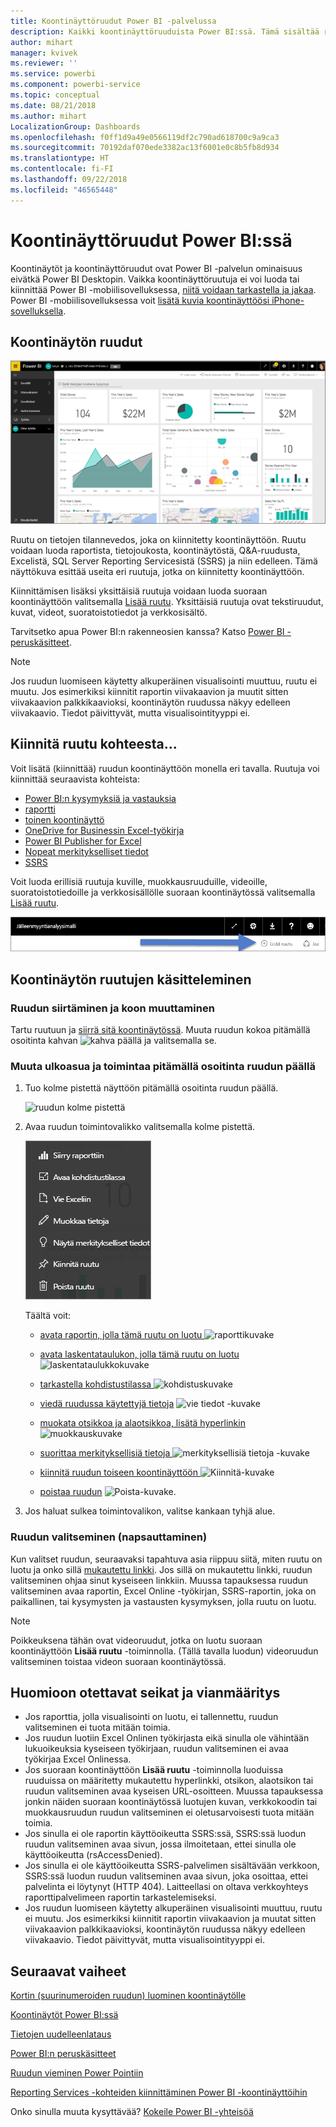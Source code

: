 ```yaml
---
title: Koontinäyttöruudut Power BI -palvelussa
description: Kaikki koontinäyttöruuduista Power BI:ssä. Tämä sisältää ruudut, jotka on luotu SQL Server Reporting Servicesistä (SSRS).
author: mihart
manager: kvivek
ms.reviewer: ''
ms.service: powerbi
ms.component: powerbi-service
ms.topic: conceptual
ms.date: 08/21/2018
ms.author: mihart
LocalizationGroup: Dashboards
ms.openlocfilehash: f0ff1d9a49e0566119df2c790ad618700c9a9ca3
ms.sourcegitcommit: 70192daf070ede3382ac13f6001e0c8b5fb8d934
ms.translationtype: HT
ms.contentlocale: fi-FI
ms.lasthandoff: 09/22/2018
ms.locfileid: "46565448"
---
```

# <a name="dashboard-tiles-in-power-bi"></a>Koontinäyttöruudut Power BI:ssä
Koontinäytöt ja koontinäyttöruudut ovat Power BI -palvelun ominaisuus eivätkä Power BI Desktopin. Vaikka koontinäyttöruutuja ei voi luoda tai kiinnittää Power BI -mobiilisovelluksessa, [niitä voidaan tarkastella ja jakaa](mobile/mobile-tiles-in-the-mobile-apps.md). Power BI -mobiilisovelluksessa voit [lisätä kuvia koontinäyttöösi iPhone-sovelluksella](mobile/mobile-iphone-app-get-started.md).

## <a name="dashboard-tiles"></a>Koontinäytön ruudut
![Power BI -koontinäyttö](./media/end-user-tiles/power-bi-dashboard.png)

Ruutu on tietojen tilannevedos, joka on kiinnitetty koontinäyttöön. Ruutu voidaan luoda raportista, tietojoukosta, koontinäytöstä, Q&A-ruudusta, Excelistä, SQL Server Reporting Servicesistä (SSRS) ja niin edelleen.  Tämä näyttökuva esittää useita eri ruutuja, jotka on kiinnitetty koontinäyttöön.

Kiinnittämisen lisäksi yksittäisiä ruutuja voidaan luoda suoraan koontinäyttöön valitsemalla [Lisää ruutu](../service-dashboard-add-widget.md). Yksittäisiä ruutuja ovat tekstiruudut, kuvat, videot, suoratoistotiedot ja verkkosisältö.

Tarvitsetko apua Power BI:n rakenneosien kanssa?  Katso [Power BI - peruskäsitteet](end-user-basic-concepts.md).

> [!NOTE]
> Jos ruudun luomiseen käytetty alkuperäinen visualisointi muuttuu, ruutu ei muutu.  Jos esimerkiksi kiinnitit raportin viivakaavion ja muutit sitten viivakaavion palkkikaavioksi, koontinäytön ruudussa näkyy edelleen viivakaavio. Tiedot päivittyvät, mutta visualisointityyppi ei.
> 
> 

## <a name="pin-a-tile-from"></a>Kiinnitä ruutu kohteesta...
Voit lisätä (kiinnittää) ruudun koontinäyttöön monella eri tavalla. Ruutuja voi kiinnittää seuraavista kohteista:

* [Power BI:n kysymyksiä ja vastauksia](../service-dashboard-pin-tile-from-q-and-a.md)
* [raportti](../service-dashboard-pin-tile-from-report.md)
* [toinen koontinäyttö](../service-pin-tile-to-another-dashboard.md)
* [OneDrive for Businessin Excel-työkirja](../service-dashboard-pin-tile-from-excel.md)
* [Power BI Publisher for Excel](../publisher-for-excel.md)
* [Nopeat merkitykselliset tiedot](end-user-insights.md)
* [SSRS](https://msdn.microsoft.com/library/mt604784.aspx)

Voit luoda erillisiä ruutuja kuville, muokkausruuduille, videoille, suoratoistotiedoille ja verkkosisällölle suoraan koontinäytössä valitsemalla [Lisää ruutu](../service-dashboard-add-widget.md).

  ![Lisää ruutu -kuvake](./media/end-user-tiles/add_widgetnew.png)

## <a name="interacting-with-tiles-on-a-dashboard"></a>Koontinäytön ruutujen käsitteleminen
### <a name="move-and-resize-a-tile"></a>Ruudun siirtäminen ja koon muuttaminen
Tartu ruutuun ja [siirrä sitä koontinäytössä](../service-dashboard-edit-tile.md). Muuta ruudun kokoa pitämällä osoitinta kahvan ![kahva](./media/end-user-tiles/resize-handle.jpg) päällä ja valitsemalla se.

### <a name="hover-over-a-tile-to-change-the-appearance-and-behavior"></a>Muuta ulkoasua ja toimintaa pitämällä osoitinta ruudun päällä
1. Tuo kolme pistettä näyttöön pitämällä osoitinta ruudun päällä.
   
    ![ruudun kolme pistettä](./media/end-user-tiles/ellipses_new.png)
2. Avaa ruudun toimintovalikko valitsemalla kolme pistettä.
   
    ![kolme pistettä -kuvake](./media/end-user-tiles/power-bi-tile-menu.png)
   
    Täältä voit:
   
   * [avata raportin, jolla tämä ruutu on luotu ](end-user-reports.md) ![raporttikuvake](./media/end-user-tiles/chart-icon.jpg)  
   
   * [avata laskentataulukon, jolla tämä ruutu on luotu ](end-user-reports.md) ![laskentataulukkokuvake](./media/end-user-tiles/power-bi-open-worksheet.png)  
     
    * [tarkastella kohdistustilassa ](end-user-focus.md) ![kohdistuskuvake](./media/end-user-tiles/fullscreen-icon.jpg)  
     * [viedä ruudussa käytettyjä tietoja](end-user-export-data.md) ![vie tiedot -kuvake](./media/end-user-tiles/export-icon.png)
     * [muokata otsikkoa ja alaotsikkoa, lisätä hyperlinkin](../service-dashboard-edit-tile.md) ![muokkauskuvake](./media/end-user-tiles/pencil-icon.jpg)
     * [suorittaa merkityksellisiä tietoja ](end-user-insights.md) ![merkityksellisiä tietoja -kuvake](./media/end-user-tiles/power-bi-insights.png)
     * [kiinnitä ruudun toiseen koontinäyttöön ](../service-pin-tile-to-another-dashboard.md) 
        ![Kiinnitä-kuvake](./media/end-user-tiles/pin-icon.jpg)
     * [poistaa ruudun](../service-dashboard-edit-tile.md)
     ![Poista-kuvake](./media/end-user-tiles/trash-icon.png).
3. Jos haluat sulkea toimintovalikon, valitse kankaan tyhjä alue.

### <a name="select-click-a-tile"></a>Ruudun valitseminen (napsauttaminen)
Kun valitset ruudun, seuraavaksi tapahtuva asia riippuu siitä, miten ruutu on luotu ja onko sillä [mukautettu linkki](../service-dashboard-edit-tile.md). Jos sillä on mukautettu linkki, ruudun valitseminen ohjaa sinut kyseiseen linkkiin. Muussa tapauksessa ruudun valitseminen avaa raportin, Excel Online -työkirjan, SSRS-raportin, joka on paikallinen, tai kysymysten ja vastausten kysymyksen, jolla ruutu on luotu.

> [!NOTE]
> Poikkeuksena tähän ovat videoruudut, jotka on luotu suoraan koontinäyttöön **Lisää ruutu** -toiminnolla. (Tällä tavalla luodun) videoruudun valitseminen toistaa videon suoraan koontinäytössä.   
> 
> 

## <a name="considerations-and-troubleshooting"></a>Huomioon otettavat seikat ja vianmääritys
* Jos raporttia, jolla visualisointi on luotu, ei tallennettu, ruudun valitseminen ei tuota mitään toimia.
* Jos ruudun luotiin Excel Onlinen työkirjasta eikä sinulla ole vähintään lukuoikeuksia kyseiseen työkirjaan, ruudun valitseminen ei avaa työkirjaa Excel Onlinessa.
* Jos suoraan koontinäyttöön **Lisää ruutu** -toiminnolla luoduissa ruuduissa on määritetty mukautettu hyperlinkki, otsikon, alaotsikon tai ruudun valitseminen avaa kyseisen URL-osoitteen.  Muussa tapauksessa jonkin näiden suoraan koontinäytössä luotujen kuvan, verkkokoodin tai muokkausruudun ruudun valitseminen ei oletusarvoisesti tuota mitään toimia.
* Jos sinulla ei ole raportin käyttöoikeutta SSRS:ssä, SSRS:ssä luodun ruudun valitseminen avaa sivun, jossa ilmoitetaan, ettei sinulla ole käyttöoikeutta (rsAccessDenied).
* Jos sinulla ei ole käyttöoikeutta SSRS-palvelimen sisältävään verkkoon, SSRS:ssä luodun ruudun valitseminen avaa sivun, joka osoittaa, ettei palvelinta ei löytynyt (HTTP 404). Laitteellasi on oltava verkkoyhteys raporttipalvelimeen raportin tarkastelemiseksi.
* Jos ruudun luomiseen käytetty alkuperäinen visualisointi muuttuu, ruutu ei muutu.  Jos esimerkiksi kiinnitit raportin viivakaavion ja muutat sitten viivakaavion palkkikaavioksi, koontinäytön ruudussa näkyy edelleen viivakaavio. Tiedot päivittyvät, mutta visualisointityyppi ei.

## <a name="next-steps"></a>Seuraavat vaiheet
[Kortin (suurinumeroiden ruudun) luominen koontinäytölle](../visuals/power-bi-visualization-card.md)

[Koontinäytöt Power BI:ssä](end-user-dashboards.md)  

[Tietojen uudelleenlataus](../refresh-data.md)

[Power BI:n peruskäsitteet](end-user-basic-concepts.md)

[Ruudun vieminen Power Pointiin](http://blogs.msdn.com/b/powerbidev/archive/2015/09/28/integrating-power-bi-tiles-into-office-documents.aspx)

[Reporting Services -kohteiden kiinnittäminen Power BI -koontinäyttöihin](https://msdn.microsoft.com/library/mt604784.aspx)

Onko sinulla muuta kysyttävää? [Kokeile Power BI -yhteisöä](http://community.powerbi.com/)

